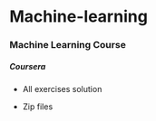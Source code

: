# Machine-learning


### Machine Learning Course


#####  Coursera



* All exercises solution



* Zip files
